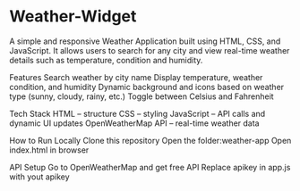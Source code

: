 # Weather-Widget
 
 A simple and responsive Weather Application built using HTML, CSS, and JavaScript.
It allows users to search for any city and view real-time weather details such as temperature, condition and humidity.

 Features
 Search weather by city name
 Display temperature, weather condition, and humidity
 Dynamic background and icons based on weather type (sunny, cloudy, rainy, etc.)
 Toggle between Celsius and Fahrenheit

 Tech Stack
 HTML – structure
 CSS – styling 
 JavaScript – API calls and dynamic UI updates
 OpenWeatherMap API – real-time weather data

 How to Run Locally
 Clone this repository
 Open the folder:weather-app
 Open index.html in browser

 API Setup
Go to OpenWeatherMap and get free API
Replace apikey in app.js with yout apikey
